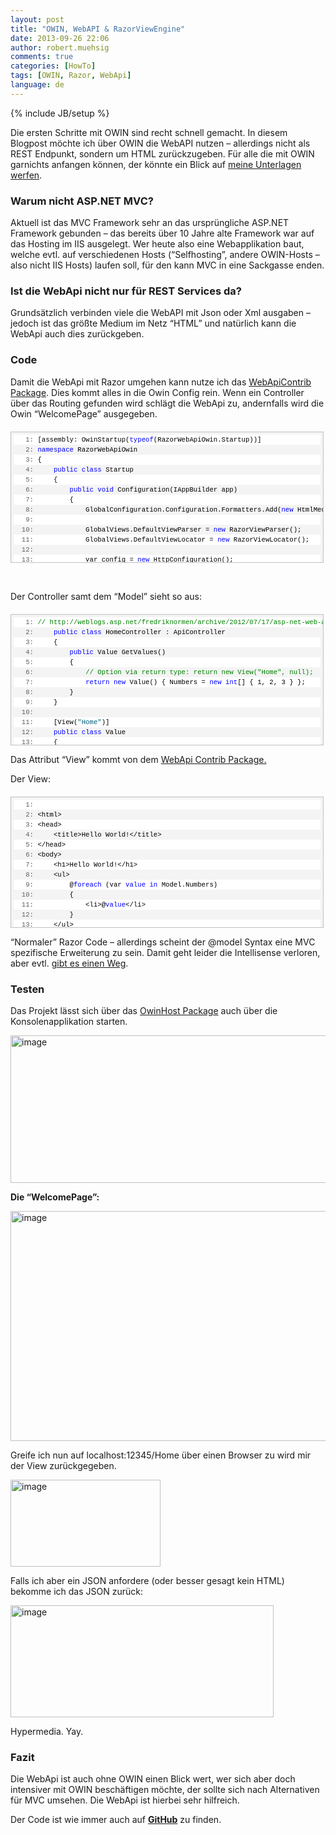 ```yaml
---
layout: post
title: "OWIN, WebAPI & RazorViewEngine"
date: 2013-09-26 22:06
author: robert.muehsig
comments: true
categories: [HowTo]
tags: [OWIN, Razor, WebApi]
language: de
---
```

{% include JB/setup %}
<p>Die ersten Schritte mit OWIN sind recht schnell gemacht. In diesem Blogpost möchte ich über OWIN die WebAPI nutzen – allerdings nicht als REST Endpunkt, sondern um HTML zurückzugeben. Für alle die mit OWIN garnichts anfangen können, der könnte ein Blick auf <a href="{{BASE_PATH}}/2013/09/15/owin-katana-one-asp-net/">meine Unterlagen werfen</a>.</p> <h3>Warum nicht ASP.NET MVC?</h3> <p>Aktuell ist das MVC Framework sehr an das ursprüngliche ASP.NET Framework gebunden – das bereits über 10 Jahre alte Framework war auf das Hosting im IIS ausgelegt. Wer heute also eine Webapplikation baut, welche evtl. auf verschiedenen Hosts (“Selfhosting”, andere OWIN-Hosts – also nicht IIS Hosts) laufen soll, für den kann MVC in eine Sackgasse enden.</p> <h3>Ist die WebApi nicht nur für REST Services da?</h3> <p>Grundsätzlich verbinden viele die WebAPI mit Json oder Xml ausgaben – jedoch ist das größte Medium im Netz “HTML” und natürlich kann die WebApi auch dies zurückgeben.</p> <h3>Code</h3> <p>Damit die WebApi mit Razor umgehen kann nutze ich das <a href="https://github.com/WebApiContrib/WebApiContrib.Formatting.Razor">WebApiContrib Package</a>. Dies kommt alles in die Owin Config rein. Wenn ein Controller über das Routing gefunden wird schlägt die WebApi zu, andernfalls wird die Owin “WelcomePage” ausgegeben.</p> <div id="codeSnippetWrapper" style="overflow: auto; cursor: text; font-size: 8pt; border-top: silver 1px solid; font-family: 'Courier New', courier, monospace; border-right: silver 1px solid; width: 97.5%; border-bottom: silver 1px solid; padding-bottom: 4px; direction: ltr; text-align: left; padding-top: 4px; padding-left: 4px; margin: 20px 0px 10px; border-left: silver 1px solid; line-height: 12pt; padding-right: 4px; max-height: 200px; background-color: #f4f4f4"> <div id="codeSnippet" style="border-top-style: none; overflow: visible; font-size: 8pt; font-family: 'Courier New', courier, monospace; width: 100%; border-bottom-style: none; color: black; padding-bottom: 0px; direction: ltr; text-align: left; padding-top: 0px; border-right-style: none; padding-left: 0px; border-left-style: none; line-height: 12pt; padding-right: 0px; background-color: #f4f4f4"><pre style="border-top-style: none; overflow: visible; font-size: 8pt; font-family: 'Courier New', courier, monospace; width: 100%; border-bottom-style: none; color: black; padding-bottom: 0px; direction: ltr; text-align: left; padding-top: 0px; border-right-style: none; padding-left: 0px; margin: 0em; border-left-style: none; line-height: 12pt; padding-right: 0px; background-color: white"><span id="lnum1" style="color: #606060">   1:</span> [assembly: OwinStartup(<span style="color: #0000ff">typeof</span>(RazorWebApiOwin.Startup))]</pre><!--CRLF--><pre style="border-top-style: none; overflow: visible; font-size: 8pt; font-family: 'Courier New', courier, monospace; width: 100%; border-bottom-style: none; color: black; padding-bottom: 0px; direction: ltr; text-align: left; padding-top: 0px; border-right-style: none; padding-left: 0px; margin: 0em; border-left-style: none; line-height: 12pt; padding-right: 0px; background-color: #f4f4f4"><span id="lnum2" style="color: #606060">   2:</span> <span style="color: #0000ff">namespace</span> RazorWebApiOwin</pre><!--CRLF--><pre style="border-top-style: none; overflow: visible; font-size: 8pt; font-family: 'Courier New', courier, monospace; width: 100%; border-bottom-style: none; color: black; padding-bottom: 0px; direction: ltr; text-align: left; padding-top: 0px; border-right-style: none; padding-left: 0px; margin: 0em; border-left-style: none; line-height: 12pt; padding-right: 0px; background-color: white"><span id="lnum3" style="color: #606060">   3:</span> {</pre><!--CRLF--><pre style="border-top-style: none; overflow: visible; font-size: 8pt; font-family: 'Courier New', courier, monospace; width: 100%; border-bottom-style: none; color: black; padding-bottom: 0px; direction: ltr; text-align: left; padding-top: 0px; border-right-style: none; padding-left: 0px; margin: 0em; border-left-style: none; line-height: 12pt; padding-right: 0px; background-color: #f4f4f4"><span id="lnum4" style="color: #606060">   4:</span>     <span style="color: #0000ff">public</span> <span style="color: #0000ff">class</span> Startup</pre><!--CRLF--><pre style="border-top-style: none; overflow: visible; font-size: 8pt; font-family: 'Courier New', courier, monospace; width: 100%; border-bottom-style: none; color: black; padding-bottom: 0px; direction: ltr; text-align: left; padding-top: 0px; border-right-style: none; padding-left: 0px; margin: 0em; border-left-style: none; line-height: 12pt; padding-right: 0px; background-color: white"><span id="lnum5" style="color: #606060">   5:</span>     {</pre><!--CRLF--><pre style="border-top-style: none; overflow: visible; font-size: 8pt; font-family: 'Courier New', courier, monospace; width: 100%; border-bottom-style: none; color: black; padding-bottom: 0px; direction: ltr; text-align: left; padding-top: 0px; border-right-style: none; padding-left: 0px; margin: 0em; border-left-style: none; line-height: 12pt; padding-right: 0px; background-color: #f4f4f4"><span id="lnum6" style="color: #606060">   6:</span>         <span style="color: #0000ff">public</span> <span style="color: #0000ff">void</span> Configuration(IAppBuilder app)</pre><!--CRLF--><pre style="border-top-style: none; overflow: visible; font-size: 8pt; font-family: 'Courier New', courier, monospace; width: 100%; border-bottom-style: none; color: black; padding-bottom: 0px; direction: ltr; text-align: left; padding-top: 0px; border-right-style: none; padding-left: 0px; margin: 0em; border-left-style: none; line-height: 12pt; padding-right: 0px; background-color: white"><span id="lnum7" style="color: #606060">   7:</span>         {</pre><!--CRLF--><pre style="border-top-style: none; overflow: visible; font-size: 8pt; font-family: 'Courier New', courier, monospace; width: 100%; border-bottom-style: none; color: black; padding-bottom: 0px; direction: ltr; text-align: left; padding-top: 0px; border-right-style: none; padding-left: 0px; margin: 0em; border-left-style: none; line-height: 12pt; padding-right: 0px; background-color: #f4f4f4"><span id="lnum8" style="color: #606060">   8:</span>             GlobalConfiguration.Configuration.Formatters.Add(<span style="color: #0000ff">new</span> HtmlMediaTypeViewFormatter());</pre><!--CRLF--><pre style="border-top-style: none; overflow: visible; font-size: 8pt; font-family: 'Courier New', courier, monospace; width: 100%; border-bottom-style: none; color: black; padding-bottom: 0px; direction: ltr; text-align: left; padding-top: 0px; border-right-style: none; padding-left: 0px; margin: 0em; border-left-style: none; line-height: 12pt; padding-right: 0px; background-color: white"><span id="lnum9" style="color: #606060">   9:</span>&nbsp; </pre><!--CRLF--><pre style="border-top-style: none; overflow: visible; font-size: 8pt; font-family: 'Courier New', courier, monospace; width: 100%; border-bottom-style: none; color: black; padding-bottom: 0px; direction: ltr; text-align: left; padding-top: 0px; border-right-style: none; padding-left: 0px; margin: 0em; border-left-style: none; line-height: 12pt; padding-right: 0px; background-color: #f4f4f4"><span id="lnum10" style="color: #606060">  10:</span>             GlobalViews.DefaultViewParser = <span style="color: #0000ff">new</span> RazorViewParser();</pre><!--CRLF--><pre style="border-top-style: none; overflow: visible; font-size: 8pt; font-family: 'Courier New', courier, monospace; width: 100%; border-bottom-style: none; color: black; padding-bottom: 0px; direction: ltr; text-align: left; padding-top: 0px; border-right-style: none; padding-left: 0px; margin: 0em; border-left-style: none; line-height: 12pt; padding-right: 0px; background-color: white"><span id="lnum11" style="color: #606060">  11:</span>             GlobalViews.DefaultViewLocator = <span style="color: #0000ff">new</span> RazorViewLocator();</pre><!--CRLF--><pre style="border-top-style: none; overflow: visible; font-size: 8pt; font-family: 'Courier New', courier, monospace; width: 100%; border-bottom-style: none; color: black; padding-bottom: 0px; direction: ltr; text-align: left; padding-top: 0px; border-right-style: none; padding-left: 0px; margin: 0em; border-left-style: none; line-height: 12pt; padding-right: 0px; background-color: #f4f4f4"><span id="lnum12" style="color: #606060">  12:</span>&nbsp; </pre><!--CRLF--><pre style="border-top-style: none; overflow: visible; font-size: 8pt; font-family: 'Courier New', courier, monospace; width: 100%; border-bottom-style: none; color: black; padding-bottom: 0px; direction: ltr; text-align: left; padding-top: 0px; border-right-style: none; padding-left: 0px; margin: 0em; border-left-style: none; line-height: 12pt; padding-right: 0px; background-color: white"><span id="lnum13" style="color: #606060">  13:</span>             var config = <span style="color: #0000ff">new</span> HttpConfiguration();</pre><!--CRLF--><pre style="border-top-style: none; overflow: visible; font-size: 8pt; font-family: 'Courier New', courier, monospace; width: 100%; border-bottom-style: none; color: black; padding-bottom: 0px; direction: ltr; text-align: left; padding-top: 0px; border-right-style: none; padding-left: 0px; margin: 0em; border-left-style: none; line-height: 12pt; padding-right: 0px; background-color: #f4f4f4"><span id="lnum14" style="color: #606060">  14:</span>             config.Routes.MapHttpRoute(<span style="color: #006080">"default"</span>, <span style="color: #006080">"{controller}"</span>);</pre><!--CRLF--><pre style="border-top-style: none; overflow: visible; font-size: 8pt; font-family: 'Courier New', courier, monospace; width: 100%; border-bottom-style: none; color: black; padding-bottom: 0px; direction: ltr; text-align: left; padding-top: 0px; border-right-style: none; padding-left: 0px; margin: 0em; border-left-style: none; line-height: 12pt; padding-right: 0px; background-color: white"><span id="lnum15" style="color: #606060">  15:</span>             config.Formatters.Add(<span style="color: #0000ff">new</span> HtmlMediaTypeViewFormatter());</pre><!--CRLF--><pre style="border-top-style: none; overflow: visible; font-size: 8pt; font-family: 'Courier New', courier, monospace; width: 100%; border-bottom-style: none; color: black; padding-bottom: 0px; direction: ltr; text-align: left; padding-top: 0px; border-right-style: none; padding-left: 0px; margin: 0em; border-left-style: none; line-height: 12pt; padding-right: 0px; background-color: #f4f4f4"><span id="lnum16" style="color: #606060">  16:</span>&nbsp; </pre><!--CRLF--><pre style="border-top-style: none; overflow: visible; font-size: 8pt; font-family: 'Courier New', courier, monospace; width: 100%; border-bottom-style: none; color: black; padding-bottom: 0px; direction: ltr; text-align: left; padding-top: 0px; border-right-style: none; padding-left: 0px; margin: 0em; border-left-style: none; line-height: 12pt; padding-right: 0px; background-color: white"><span id="lnum17" style="color: #606060">  17:</span>             app.UseWebApi(config);</pre><!--CRLF--><pre style="border-top-style: none; overflow: visible; font-size: 8pt; font-family: 'Courier New', courier, monospace; width: 100%; border-bottom-style: none; color: black; padding-bottom: 0px; direction: ltr; text-align: left; padding-top: 0px; border-right-style: none; padding-left: 0px; margin: 0em; border-left-style: none; line-height: 12pt; padding-right: 0px; background-color: #f4f4f4"><span id="lnum18" style="color: #606060">  18:</span>&nbsp; </pre><!--CRLF--><pre style="border-top-style: none; overflow: visible; font-size: 8pt; font-family: 'Courier New', courier, monospace; width: 100%; border-bottom-style: none; color: black; padding-bottom: 0px; direction: ltr; text-align: left; padding-top: 0px; border-right-style: none; padding-left: 0px; margin: 0em; border-left-style: none; line-height: 12pt; padding-right: 0px; background-color: white"><span id="lnum19" style="color: #606060">  19:</span>             app.UseWelcomePage();</pre><!--CRLF--><pre style="border-top-style: none; overflow: visible; font-size: 8pt; font-family: 'Courier New', courier, monospace; width: 100%; border-bottom-style: none; color: black; padding-bottom: 0px; direction: ltr; text-align: left; padding-top: 0px; border-right-style: none; padding-left: 0px; margin: 0em; border-left-style: none; line-height: 12pt; padding-right: 0px; background-color: #f4f4f4"><span id="lnum20" style="color: #606060">  20:</span>         }</pre><!--CRLF--><pre style="border-top-style: none; overflow: visible; font-size: 8pt; font-family: 'Courier New', courier, monospace; width: 100%; border-bottom-style: none; color: black; padding-bottom: 0px; direction: ltr; text-align: left; padding-top: 0px; border-right-style: none; padding-left: 0px; margin: 0em; border-left-style: none; line-height: 12pt; padding-right: 0px; background-color: white"><span id="lnum21" style="color: #606060">  21:</span>     }</pre><!--CRLF--><pre style="border-top-style: none; overflow: visible; font-size: 8pt; font-family: 'Courier New', courier, monospace; width: 100%; border-bottom-style: none; color: black; padding-bottom: 0px; direction: ltr; text-align: left; padding-top: 0px; border-right-style: none; padding-left: 0px; margin: 0em; border-left-style: none; line-height: 12pt; padding-right: 0px; background-color: #f4f4f4"><span id="lnum22" style="color: #606060">  22:</span> }</pre><!--CRLF--></div></div>
<p>&nbsp;</p>
<p>Der Controller samt dem “Model” sieht so aus:</p>
<div id="codeSnippetWrapper" style="overflow: auto; cursor: text; font-size: 8pt; border-top: silver 1px solid; font-family: 'Courier New', courier, monospace; border-right: silver 1px solid; width: 97.5%; border-bottom: silver 1px solid; padding-bottom: 4px; direction: ltr; text-align: left; padding-top: 4px; padding-left: 4px; margin: 20px 0px 10px; border-left: silver 1px solid; line-height: 12pt; padding-right: 4px; max-height: 200px; background-color: #f4f4f4">
<div id="codeSnippet" style="border-top-style: none; overflow: visible; font-size: 8pt; font-family: 'Courier New', courier, monospace; width: 100%; border-bottom-style: none; color: black; padding-bottom: 0px; direction: ltr; text-align: left; padding-top: 0px; border-right-style: none; padding-left: 0px; border-left-style: none; line-height: 12pt; padding-right: 0px; background-color: #f4f4f4"><pre style="border-top-style: none; overflow: visible; font-size: 8pt; font-family: 'Courier New', courier, monospace; width: 100%; border-bottom-style: none; color: black; padding-bottom: 0px; direction: ltr; text-align: left; padding-top: 0px; border-right-style: none; padding-left: 0px; margin: 0em; border-left-style: none; line-height: 12pt; padding-right: 0px; background-color: white"><span id="lnum1" style="color: #606060">   1:</span> <span style="color: #008000">// http://weblogs.asp.net/fredriknormen/archive/2012/07/17/asp-net-web-api-and-using-razor-the-next-step.aspx</span></pre><!--CRLF--><pre style="border-top-style: none; overflow: visible; font-size: 8pt; font-family: 'Courier New', courier, monospace; width: 100%; border-bottom-style: none; color: black; padding-bottom: 0px; direction: ltr; text-align: left; padding-top: 0px; border-right-style: none; padding-left: 0px; margin: 0em; border-left-style: none; line-height: 12pt; padding-right: 0px; background-color: #f4f4f4"><span id="lnum2" style="color: #606060">   2:</span>     <span style="color: #0000ff">public</span> <span style="color: #0000ff">class</span> HomeController : ApiController</pre><!--CRLF--><pre style="border-top-style: none; overflow: visible; font-size: 8pt; font-family: 'Courier New', courier, monospace; width: 100%; border-bottom-style: none; color: black; padding-bottom: 0px; direction: ltr; text-align: left; padding-top: 0px; border-right-style: none; padding-left: 0px; margin: 0em; border-left-style: none; line-height: 12pt; padding-right: 0px; background-color: white"><span id="lnum3" style="color: #606060">   3:</span>     {</pre><!--CRLF--><pre style="border-top-style: none; overflow: visible; font-size: 8pt; font-family: 'Courier New', courier, monospace; width: 100%; border-bottom-style: none; color: black; padding-bottom: 0px; direction: ltr; text-align: left; padding-top: 0px; border-right-style: none; padding-left: 0px; margin: 0em; border-left-style: none; line-height: 12pt; padding-right: 0px; background-color: #f4f4f4"><span id="lnum4" style="color: #606060">   4:</span>         <span style="color: #0000ff">public</span> Value GetValues()</pre><!--CRLF--><pre style="border-top-style: none; overflow: visible; font-size: 8pt; font-family: 'Courier New', courier, monospace; width: 100%; border-bottom-style: none; color: black; padding-bottom: 0px; direction: ltr; text-align: left; padding-top: 0px; border-right-style: none; padding-left: 0px; margin: 0em; border-left-style: none; line-height: 12pt; padding-right: 0px; background-color: white"><span id="lnum5" style="color: #606060">   5:</span>         {</pre><!--CRLF--><pre style="border-top-style: none; overflow: visible; font-size: 8pt; font-family: 'Courier New', courier, monospace; width: 100%; border-bottom-style: none; color: black; padding-bottom: 0px; direction: ltr; text-align: left; padding-top: 0px; border-right-style: none; padding-left: 0px; margin: 0em; border-left-style: none; line-height: 12pt; padding-right: 0px; background-color: #f4f4f4"><span id="lnum6" style="color: #606060">   6:</span>             <span style="color: #008000">// Option via return type: return new View("Home", null);</span></pre><!--CRLF--><pre style="border-top-style: none; overflow: visible; font-size: 8pt; font-family: 'Courier New', courier, monospace; width: 100%; border-bottom-style: none; color: black; padding-bottom: 0px; direction: ltr; text-align: left; padding-top: 0px; border-right-style: none; padding-left: 0px; margin: 0em; border-left-style: none; line-height: 12pt; padding-right: 0px; background-color: white"><span id="lnum7" style="color: #606060">   7:</span>             <span style="color: #0000ff">return</span> <span style="color: #0000ff">new</span> Value() { Numbers = <span style="color: #0000ff">new</span> <span style="color: #0000ff">int</span>[] { 1, 2, 3 } };</pre><!--CRLF--><pre style="border-top-style: none; overflow: visible; font-size: 8pt; font-family: 'Courier New', courier, monospace; width: 100%; border-bottom-style: none; color: black; padding-bottom: 0px; direction: ltr; text-align: left; padding-top: 0px; border-right-style: none; padding-left: 0px; margin: 0em; border-left-style: none; line-height: 12pt; padding-right: 0px; background-color: #f4f4f4"><span id="lnum8" style="color: #606060">   8:</span>         }</pre><!--CRLF--><pre style="border-top-style: none; overflow: visible; font-size: 8pt; font-family: 'Courier New', courier, monospace; width: 100%; border-bottom-style: none; color: black; padding-bottom: 0px; direction: ltr; text-align: left; padding-top: 0px; border-right-style: none; padding-left: 0px; margin: 0em; border-left-style: none; line-height: 12pt; padding-right: 0px; background-color: white"><span id="lnum9" style="color: #606060">   9:</span>     }</pre><!--CRLF--><pre style="border-top-style: none; overflow: visible; font-size: 8pt; font-family: 'Courier New', courier, monospace; width: 100%; border-bottom-style: none; color: black; padding-bottom: 0px; direction: ltr; text-align: left; padding-top: 0px; border-right-style: none; padding-left: 0px; margin: 0em; border-left-style: none; line-height: 12pt; padding-right: 0px; background-color: #f4f4f4"><span id="lnum10" style="color: #606060">  10:</span>&nbsp; </pre><!--CRLF--><pre style="border-top-style: none; overflow: visible; font-size: 8pt; font-family: 'Courier New', courier, monospace; width: 100%; border-bottom-style: none; color: black; padding-bottom: 0px; direction: ltr; text-align: left; padding-top: 0px; border-right-style: none; padding-left: 0px; margin: 0em; border-left-style: none; line-height: 12pt; padding-right: 0px; background-color: white"><span id="lnum11" style="color: #606060">  11:</span>     [View(<span style="color: #006080">"Home"</span>)]</pre><!--CRLF--><pre style="border-top-style: none; overflow: visible; font-size: 8pt; font-family: 'Courier New', courier, monospace; width: 100%; border-bottom-style: none; color: black; padding-bottom: 0px; direction: ltr; text-align: left; padding-top: 0px; border-right-style: none; padding-left: 0px; margin: 0em; border-left-style: none; line-height: 12pt; padding-right: 0px; background-color: #f4f4f4"><span id="lnum12" style="color: #606060">  12:</span>     <span style="color: #0000ff">public</span> <span style="color: #0000ff">class</span> Value</pre><!--CRLF--><pre style="border-top-style: none; overflow: visible; font-size: 8pt; font-family: 'Courier New', courier, monospace; width: 100%; border-bottom-style: none; color: black; padding-bottom: 0px; direction: ltr; text-align: left; padding-top: 0px; border-right-style: none; padding-left: 0px; margin: 0em; border-left-style: none; line-height: 12pt; padding-right: 0px; background-color: white"><span id="lnum13" style="color: #606060">  13:</span>     {</pre><!--CRLF--><pre style="border-top-style: none; overflow: visible; font-size: 8pt; font-family: 'Courier New', courier, monospace; width: 100%; border-bottom-style: none; color: black; padding-bottom: 0px; direction: ltr; text-align: left; padding-top: 0px; border-right-style: none; padding-left: 0px; margin: 0em; border-left-style: none; line-height: 12pt; padding-right: 0px; background-color: #f4f4f4"><span id="lnum14" style="color: #606060">  14:</span>         <span style="color: #0000ff">public</span> <span style="color: #0000ff">int</span>[] Numbers { get; set; }</pre><!--CRLF--><pre style="border-top-style: none; overflow: visible; font-size: 8pt; font-family: 'Courier New', courier, monospace; width: 100%; border-bottom-style: none; color: black; padding-bottom: 0px; direction: ltr; text-align: left; padding-top: 0px; border-right-style: none; padding-left: 0px; margin: 0em; border-left-style: none; line-height: 12pt; padding-right: 0px; background-color: white"><span id="lnum15" style="color: #606060">  15:</span>     }</pre><!--CRLF--></div></div>
<p>Das Attribut “View” kommt von dem <a href="https://github.com/WebApiContrib/WebApiContrib.Formatting.Razor">WebApi Contrib Package.</a></p>

<p>Der View: </p>
<div id="codeSnippetWrapper" style="overflow: auto; cursor: text; font-size: 8pt; border-top: silver 1px solid; font-family: 'Courier New', courier, monospace; border-right: silver 1px solid; width: 97.5%; border-bottom: silver 1px solid; padding-bottom: 4px; direction: ltr; text-align: left; padding-top: 4px; padding-left: 4px; margin: 20px 0px 10px; border-left: silver 1px solid; line-height: 12pt; padding-right: 4px; max-height: 200px; background-color: #f4f4f4">
<div id="codeSnippet" style="border-top-style: none; overflow: visible; font-size: 8pt; font-family: 'Courier New', courier, monospace; width: 100%; border-bottom-style: none; color: black; padding-bottom: 0px; direction: ltr; text-align: left; padding-top: 0px; border-right-style: none; padding-left: 0px; border-left-style: none; line-height: 12pt; padding-right: 0px; background-color: #f4f4f4"><pre style="border-top-style: none; overflow: visible; font-size: 8pt; font-family: 'Courier New', courier, monospace; width: 100%; border-bottom-style: none; color: black; padding-bottom: 0px; direction: ltr; text-align: left; padding-top: 0px; border-right-style: none; padding-left: 0px; margin: 0em; border-left-style: none; line-height: 12pt; padding-right: 0px; background-color: white"><span id="lnum1" style="color: #606060">   1:</span>&nbsp; </pre><!--CRLF--><pre style="border-top-style: none; overflow: visible; font-size: 8pt; font-family: 'Courier New', courier, monospace; width: 100%; border-bottom-style: none; color: black; padding-bottom: 0px; direction: ltr; text-align: left; padding-top: 0px; border-right-style: none; padding-left: 0px; margin: 0em; border-left-style: none; line-height: 12pt; padding-right: 0px; background-color: #f4f4f4"><span id="lnum2" style="color: #606060">   2:</span> &lt;html&gt;</pre><!--CRLF--><pre style="border-top-style: none; overflow: visible; font-size: 8pt; font-family: 'Courier New', courier, monospace; width: 100%; border-bottom-style: none; color: black; padding-bottom: 0px; direction: ltr; text-align: left; padding-top: 0px; border-right-style: none; padding-left: 0px; margin: 0em; border-left-style: none; line-height: 12pt; padding-right: 0px; background-color: white"><span id="lnum3" style="color: #606060">   3:</span> &lt;head&gt;</pre><!--CRLF--><pre style="border-top-style: none; overflow: visible; font-size: 8pt; font-family: 'Courier New', courier, monospace; width: 100%; border-bottom-style: none; color: black; padding-bottom: 0px; direction: ltr; text-align: left; padding-top: 0px; border-right-style: none; padding-left: 0px; margin: 0em; border-left-style: none; line-height: 12pt; padding-right: 0px; background-color: #f4f4f4"><span id="lnum4" style="color: #606060">   4:</span>     &lt;title&gt;Hello World!&lt;/title&gt;</pre><!--CRLF--><pre style="border-top-style: none; overflow: visible; font-size: 8pt; font-family: 'Courier New', courier, monospace; width: 100%; border-bottom-style: none; color: black; padding-bottom: 0px; direction: ltr; text-align: left; padding-top: 0px; border-right-style: none; padding-left: 0px; margin: 0em; border-left-style: none; line-height: 12pt; padding-right: 0px; background-color: white"><span id="lnum5" style="color: #606060">   5:</span> &lt;/head&gt;</pre><!--CRLF--><pre style="border-top-style: none; overflow: visible; font-size: 8pt; font-family: 'Courier New', courier, monospace; width: 100%; border-bottom-style: none; color: black; padding-bottom: 0px; direction: ltr; text-align: left; padding-top: 0px; border-right-style: none; padding-left: 0px; margin: 0em; border-left-style: none; line-height: 12pt; padding-right: 0px; background-color: #f4f4f4"><span id="lnum6" style="color: #606060">   6:</span> &lt;body&gt;</pre><!--CRLF--><pre style="border-top-style: none; overflow: visible; font-size: 8pt; font-family: 'Courier New', courier, monospace; width: 100%; border-bottom-style: none; color: black; padding-bottom: 0px; direction: ltr; text-align: left; padding-top: 0px; border-right-style: none; padding-left: 0px; margin: 0em; border-left-style: none; line-height: 12pt; padding-right: 0px; background-color: white"><span id="lnum7" style="color: #606060">   7:</span>     &lt;h1&gt;Hello World!&lt;/h1&gt;</pre><!--CRLF--><pre style="border-top-style: none; overflow: visible; font-size: 8pt; font-family: 'Courier New', courier, monospace; width: 100%; border-bottom-style: none; color: black; padding-bottom: 0px; direction: ltr; text-align: left; padding-top: 0px; border-right-style: none; padding-left: 0px; margin: 0em; border-left-style: none; line-height: 12pt; padding-right: 0px; background-color: #f4f4f4"><span id="lnum8" style="color: #606060">   8:</span>     &lt;ul&gt;</pre><!--CRLF--><pre style="border-top-style: none; overflow: visible; font-size: 8pt; font-family: 'Courier New', courier, monospace; width: 100%; border-bottom-style: none; color: black; padding-bottom: 0px; direction: ltr; text-align: left; padding-top: 0px; border-right-style: none; padding-left: 0px; margin: 0em; border-left-style: none; line-height: 12pt; padding-right: 0px; background-color: white"><span id="lnum9" style="color: #606060">   9:</span>         @<span style="color: #0000ff">foreach</span> (var <span style="color: #0000ff">value</span> <span style="color: #0000ff">in</span> Model.Numbers)</pre><!--CRLF--><pre style="border-top-style: none; overflow: visible; font-size: 8pt; font-family: 'Courier New', courier, monospace; width: 100%; border-bottom-style: none; color: black; padding-bottom: 0px; direction: ltr; text-align: left; padding-top: 0px; border-right-style: none; padding-left: 0px; margin: 0em; border-left-style: none; line-height: 12pt; padding-right: 0px; background-color: #f4f4f4"><span id="lnum10" style="color: #606060">  10:</span>         {</pre><!--CRLF--><pre style="border-top-style: none; overflow: visible; font-size: 8pt; font-family: 'Courier New', courier, monospace; width: 100%; border-bottom-style: none; color: black; padding-bottom: 0px; direction: ltr; text-align: left; padding-top: 0px; border-right-style: none; padding-left: 0px; margin: 0em; border-left-style: none; line-height: 12pt; padding-right: 0px; background-color: white"><span id="lnum11" style="color: #606060">  11:</span>             &lt;li&gt;@<span style="color: #0000ff">value</span>&lt;/li&gt;</pre><!--CRLF--><pre style="border-top-style: none; overflow: visible; font-size: 8pt; font-family: 'Courier New', courier, monospace; width: 100%; border-bottom-style: none; color: black; padding-bottom: 0px; direction: ltr; text-align: left; padding-top: 0px; border-right-style: none; padding-left: 0px; margin: 0em; border-left-style: none; line-height: 12pt; padding-right: 0px; background-color: #f4f4f4"><span id="lnum12" style="color: #606060">  12:</span>         }</pre><!--CRLF--><pre style="border-top-style: none; overflow: visible; font-size: 8pt; font-family: 'Courier New', courier, monospace; width: 100%; border-bottom-style: none; color: black; padding-bottom: 0px; direction: ltr; text-align: left; padding-top: 0px; border-right-style: none; padding-left: 0px; margin: 0em; border-left-style: none; line-height: 12pt; padding-right: 0px; background-color: white"><span id="lnum13" style="color: #606060">  13:</span>     &lt;/ul&gt;</pre><!--CRLF--><pre style="border-top-style: none; overflow: visible; font-size: 8pt; font-family: 'Courier New', courier, monospace; width: 100%; border-bottom-style: none; color: black; padding-bottom: 0px; direction: ltr; text-align: left; padding-top: 0px; border-right-style: none; padding-left: 0px; margin: 0em; border-left-style: none; line-height: 12pt; padding-right: 0px; background-color: #f4f4f4"><span id="lnum14" style="color: #606060">  14:</span> &lt;/body&gt;</pre><!--CRLF--><pre style="border-top-style: none; overflow: visible; font-size: 8pt; font-family: 'Courier New', courier, monospace; width: 100%; border-bottom-style: none; color: black; padding-bottom: 0px; direction: ltr; text-align: left; padding-top: 0px; border-right-style: none; padding-left: 0px; margin: 0em; border-left-style: none; line-height: 12pt; padding-right: 0px; background-color: white"><span id="lnum15" style="color: #606060">  15:</span> &lt;/html&gt;</pre><!--CRLF--></div></div>
<p>“Normaler” Razor Code – allerdings scheint der @model Syntax eine MVC spezifische Erweiterung zu sein. Damit geht leider die Intellisense verloren, aber evtl. <a href="http://stackoverflow.com/questions/5952376/razorengine-outside-mvc-possible-to-register-templates-without-explicitly-sp">gibt es einen Weg</a>.</p>
<h3>Testen</h3>
<p>Das Projekt lässt sich über das <a href="http://www.nuget.org/packages/OwinHost/">OwinHost Package</a> auch über die Konsolenapplikation starten.</p>
<p><a href="{{BASE_PATH}}/assets/wp-images/image1921.png"><img title="image" style="border-top: 0px; border-right: 0px; background-image: none; border-bottom: 0px; padding-top: 0px; padding-left: 0px; border-left: 0px; display: inline; padding-right: 0px" border="0" alt="image" src="{{BASE_PATH}}/assets/wp-images/image_thumb1058.png" width="589" height="236"></a></p>
<p><strong>Die “WelcomePage”:</strong></p>
<p><a href="{{BASE_PATH}}/assets/wp-images/image1922.png"><img title="image" style="border-top: 0px; border-right: 0px; background-image: none; border-bottom: 0px; padding-top: 0px; padding-left: 0px; border-left: 0px; display: inline; padding-right: 0px" border="0" alt="image" src="{{BASE_PATH}}/assets/wp-images/image_thumb1059.png" width="520" height="368"></a></p>
<p>Greife ich nun auf localhost:12345/Home über einen Browser zu wird mir der View zurückgegeben.</p>
<p><a href="{{BASE_PATH}}/assets/wp-images/image1923.png"><img title="image" style="border-top: 0px; border-right: 0px; background-image: none; border-bottom: 0px; padding-top: 0px; padding-left: 0px; border-left: 0px; display: inline; padding-right: 0px" border="0" alt="image" src="{{BASE_PATH}}/assets/wp-images/image_thumb1060.png" width="240" height="139"></a></p>
<p>Falls ich aber ein JSON anfordere (oder besser gesagt kein HTML) bekomme ich das JSON zurück:</p>
<p><a href="{{BASE_PATH}}/assets/wp-images/image1924.png"><img title="image" style="border-top: 0px; border-right: 0px; background-image: none; border-bottom: 0px; padding-top: 0px; padding-left: 0px; border-left: 0px; display: inline; padding-right: 0px" border="0" alt="image" src="{{BASE_PATH}}/assets/wp-images/image_thumb1061.png" width="421" height="179"></a></p>
<p>Hypermedia. Yay.</p>
<h3>Fazit</h3>
<p>Die WebApi ist auch ohne OWIN einen Blick wert, wer sich aber doch intensiver mit OWIN beschäftigen möchte, der sollte sich nach Alternativen für MVC umsehen. Die WebApi ist hierbei sehr hilfreich.</p>
<p>Der Code ist wie immer auch auf <strong><a href="https://github.com/Code-Inside/Samples/tree/master/2013/RazorWebApiOwin">GitHub</a></strong> zu finden.</p>
